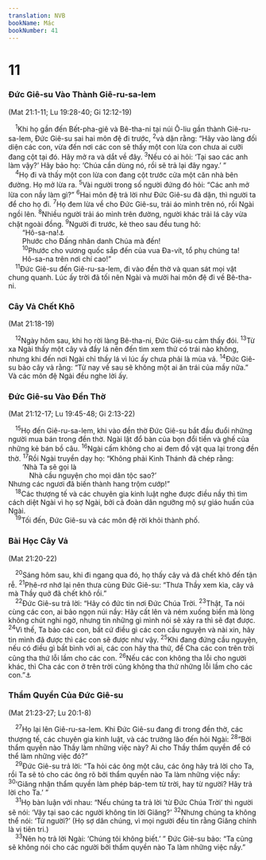 ```yaml
---
translation: NVB
bookName: Mác 
bookNumber: 41
---
```


<div class="title"><h1>11</h1><h3>Đức Giê-su Vào Thành Giê-ru-sa-lem </h3><p>(Mat 21:1-11; Lu 19:28-40; Gi 12:12-19) </p></div>
<span class="verse mac_11_1"> <sup>1</sup>Khi họ gần đến Bết-pha-giê và Bê-tha-ni tại núi Ô-liu gần thành Giê-ru-sa-lem, Đức Giê-su sai hai môn đệ đi trước, </span>
<span class="verse mac_11_2"><sup>2</sup>và dặn rằng: “Hãy vào làng đối diện các con, vừa đến nơi các con sẽ thấy một con lừa con chưa ai cưỡi đang cột tại đó. Hãy mở ra và dắt về đây. </span>
<span class="verse mac_11_3"><sup>3</sup>Nếu có ai hỏi: ‘Tại sao các anh làm vậy?’ Hãy bảo họ: ‘Chúa cần dùng nó, rồi sẽ trả lại đây ngay.’ ” <br/></span>
<span class="verse mac_11_4"> <sup>4</sup>Họ đi và thấy một con lừa con đang cột trước cửa một căn nhà bên đường. Họ mở lừa ra. </span>
<span class="verse mac_11_5"><sup>5</sup>Vài người trong số người đứng đó hỏi: “Các anh mở lừa con nầy làm gì?” </span>
<span class="verse mac_11_6"><sup>6</sup>Hai môn đệ trả lời như Đức Giê-su đã dặn, thì người ta để cho họ đi. </span>
<span class="verse mac_11_7"><sup>7</sup>Họ đem lừa về cho Đức Giê-su, trải áo mình trên nó, rồi Ngài ngồi lên. </span>
<span class="verse mac_11_8"><sup>8</sup>Nhiều người trải áo mình trên đường, người khác trải lá cây vừa chặt ngoài đồng. </span>
<span class="verse mac_11_9"><sup>9</sup>Người đi trước, kẻ theo sau đều tung hô: <br/>  “Hô-sa-na!<a data-toggle="tooltip" data-placement="bottom" title="Xin Chúa cứu">⚓</a><br/>  Phước cho Đấng nhân danh Chúa mà đến! <br/></span>
<span class="verse mac_11_10">  <sup>10</sup>Phước cho vương quốc sắp đến của vua Đa-vít, tổ phụ chúng ta! <br/>  Hô-sa-na trên nơi chí cao!” <br/></span>
<span class="verse mac_11_11"> <sup>11</sup>Đức Giê-su đến Giê-ru-sa-lem, đi vào đền thờ và quan sát mọi vật chung quanh. Lúc ấy trời đã tối nên Ngài và mười hai môn đệ đi về Bê-tha-ni. <br/></span>
<div class="title"><h3>Cây Vả Chết Khô </h3><p>(Mat 21:18-19) </p></div>
<span class="verse mac_11_12"> <sup>12</sup>Ngày hôm sau, khi họ rời làng Bê-tha-ni, Đức Giê-su cảm thấy đói. </span>
<span class="verse mac_11_13"><sup>13</sup>Từ xa Ngài thấy một cây vả đầy lá nên đến tìm xem thử có trái nào không, nhưng khi đến nơi Ngài chỉ thấy lá vì lúc ấy chưa phải là mùa vả. </span>
<span class="verse mac_11_14"><sup>14</sup>Đức Giê-su bảo cây vả rằng: “Từ nay về sau sẽ không một ai ăn trái của mầy nữa.” Và các môn đệ Ngài đều nghe lời ấy. <br/></span>
<div class="title"><h3>Đức Giê-su Vào Đền Thờ </h3><p>(Mat 21:12-17; Lu 19:45-48; Gi 2:13-22) </p></div>
<span class="verse mac_11_15"> <sup>15</sup>Họ đến Giê-ru-sa-lem, khi vào đền thờ Đức Giê-su bắt đầu đuổi những người mua bán trong đền thờ. Ngài lật đổ bàn của bọn đổi tiền và ghế của những kẻ bán bồ câu. </span>
<span class="verse mac_11_16"><sup>16</sup>Ngài cấm không cho ai đem đồ vật qua lại trong đền thờ. </span>
<span class="verse mac_11_17"><sup>17</sup>Rồi Ngài truyền dạy họ: “Không phải Kinh Thánh đã chép rằng: <br/>  ‘Nhà Ta sẽ gọi là <br/>   Nhà cầu nguyện cho mọi dân tộc sao?’ <br/>Nhưng các ngươi đã biến thành hang trộm cướp!” <br/></span>
<span class="verse mac_11_18"> <sup>18</sup>Các thượng tế và các chuyên gia kinh luật nghe được điều nầy thì tìm cách diệt Ngài vì họ sợ Ngài, bởi cả đoàn dân ngưỡng mộ sự giáo huấn của Ngài. <br/></span>
<span class="verse mac_11_19"> <sup>19</sup>Tối đến, Đức Giê-su và các môn đệ rời khỏi thành phố. <br/></span>
<div class="title"><h3>Bài Học Cây Vả </h3><p>(Mat 21:20-22) </p></div>
<span class="verse mac_11_20"> <sup>20</sup>Sáng hôm sau, khi đi ngang qua đó, họ thấy cây vả đã chết khô đến tận rễ. </span>
<span class="verse mac_11_21"><sup>21</sup>Phê-rơ nhớ lại nên thưa cùng Đức Giê-su: “Thưa Thầy xem kìa, cây vả mà Thầy quở đã chết khô rồi.” <br/></span>
<span class="verse mac_11_22"> <sup>22</sup>Đức Giê-su trả lời: “Hãy có đức tin nơi Đức Chúa Trời. </span>
<span class="verse mac_11_23"><sup>23</sup>Thật, Ta nói cùng các con, ai bảo ngọn núi nầy: Hãy cất lên và ném xuống biển mà lòng không chút nghi ngờ, nhưng tin những gì mình nói sẽ xảy ra thì sẽ đạt được. </span>
<span class="verse mac_11_24"><sup>24</sup>Vì thế, Ta bảo các con, bất cứ điều gì các con cầu nguyện và nài xin, hãy tin mình đã được thì các con sẽ được như vậy. </span>
<span class="verse mac_11_25"><sup>25</sup>Khi đang đứng cầu nguyện, nếu có điều gì bất bình với ai, các con hãy tha thứ, để Cha các con trên trời cũng tha thứ lỗi lầm cho các con. </span>
<span class="verse mac_11_26"><sup>26</sup>Nếu các con không tha lỗi cho người khác, thì Cha các con ở trên trời cũng không tha thứ những lỗi lầm cho các con.”<a data-toggle="tooltip" data-placement="bottom" title="Một số bản cổ không có câu này">⚓</a><br/></span>
<div class="title"><h3>Thẩm Quyền Của Đức Giê-su </h3><p>(Mat 21:23-27; Lu 20:1-8) </p></div>
<span class="verse mac_11_27"> <sup>27</sup>Họ lại lên Giê-ru-sa-lem. Khi Đức Giê-su đang đi trong đền thờ, các thượng tế, các chuyên gia kinh luật, và các trưởng lão đến hỏi Ngài: </span>
<span class="verse mac_11_28"><sup>28</sup>“Bởi thẩm quyền nào Thầy làm những việc này? Ai cho Thầy thẩm quyền để có thể làm những việc đó?” <br/></span>
<span class="verse mac_11_29"> <sup>29</sup>Đức Giê-su trả lời: “Ta hỏi các ông một câu, các ông hãy trả lời cho Ta, rồi Ta sẽ tỏ cho các ông rõ bởi thẩm quyền nào Ta làm những việc nầy: </span>
<span class="verse mac_11_30"><sup>30</sup>‘Giăng nhận thẩm quyền làm phép báp-tem từ trời, hay từ người? Hãy trả lời cho Ta.’ ” <br/></span>
<span class="verse mac_11_31"> <sup>31</sup>Họ bàn luận với nhau: “Nếu chúng ta trả lời ‘từ Đức Chúa Trời’ thì người sẽ nói: ‘Vậy tại sao các người không tin lời Giăng?’ </span>
<span class="verse mac_11_32"><sup>32</sup>Nhưng chúng ta không thể nói: ‘Từ người?’ (Họ sợ dân chúng, vì mọi người đều tin rằng Giăng chính là vị tiên tri.) <br/></span>
<span class="verse mac_11_33"> <sup>33</sup>Nên họ trả lời Ngài: ‘Chúng tôi không biết.’ ” Đức Giê-su bảo: “Ta cũng sẽ không nói cho các người bởi thẩm quyền nào Ta làm những việc nầy.” <br/></span>
